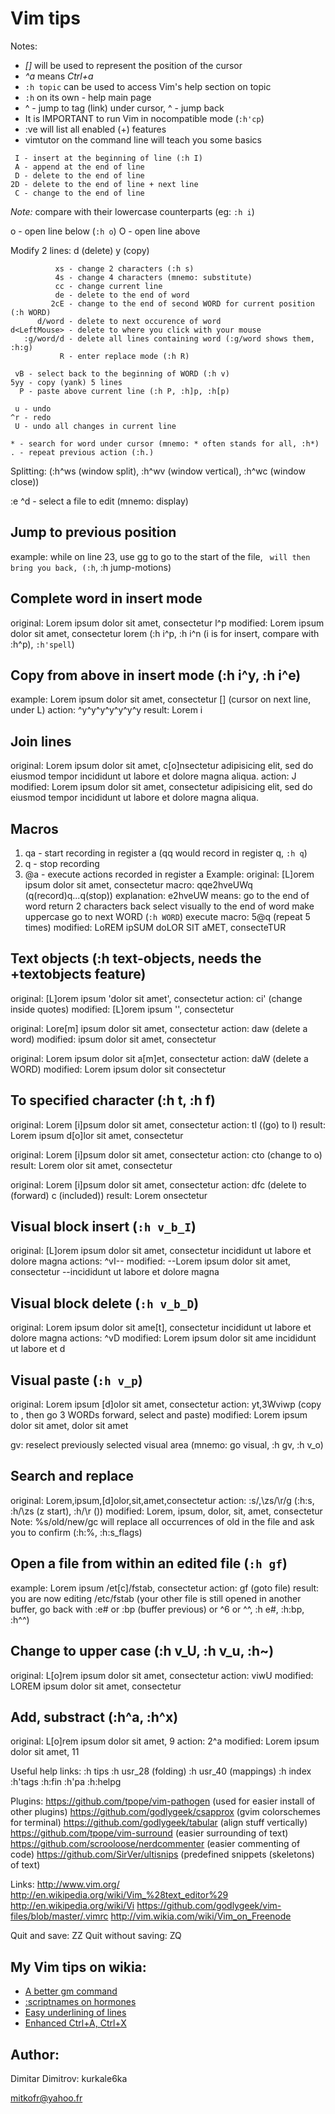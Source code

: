 Vim tips
========

Notes:  
* _[]_ will be used to represent the position of the cursor  
* _^a_ means _Ctrl+a_  
* `:h topic` can be used to access Vim's help section on topic  
* `:h` on its own - help main page  
* ^<LeftMouse> - jump to tag (link) under cursor, ^<RightMouse> - jump back  
* It is IMPORTANT to run Vim in nocompatible mode (`:h'cp`)  
* :ve will list all enabled (+) features  
* vimtutor on the command line will teach you some basics

```
 I - insert at the beginning of line (:h I)
 A - append at the end of line
 D - delete to the end of line
2D - delete to the end of line + next line
 C - change to the end of line
```
_Note:_ compare with their lowercase counterparts (eg: `:h i`)

o - open line below (`:h o`)
O - open line above

Modify 2 lines: d<up>   (delete)
                y<Down> (copy)

```
          xs - change 2 characters (:h s)
          4s - change 4 characters (mnemo: substitute)
          cc - change current line
          de - delete to the end of word
         2cE - change to the end of second WORD for current position (:h WORD)
      d/word - delete to next occurence of word
d<LeftMouse> - delete to where you click with your mouse
   :g/word/d - delete all lines containing word (:g/word shows them, :h:g)
           R - enter replace mode (:h R)
```

```
 vB - select back to the beginning of WORD (:h v)
5yy - copy (yank) 5 lines
  P - paste above current line (:h P, :h]p, :h[p)
```

```
 u - undo
^r - redo
 U - undo all changes in current line
```

```
* - search for word under cursor (mnemo: * often stands for all, :h*)
. - repeat previous action (:h.)
```

Splitting: (:h^ws (window split), :h^wv (window vertical), :h^wc (window close))

:e ^d - select a file to edit (mnemo: display)

Jump to previous position
-------------------------
example: while on line 23, use gg to go to the start of the file,
         `` will then bring you back, (:h``, :h jump-motions)

Complete word in insert mode
----------------------------
original: Lorem ipsum dolor sit amet, consectetur l^p
modified: Lorem ipsum dolor sit amet, consectetur lorem
(:h i^p, :h i^n (i is for insert, compare with :h^p), `:h'spell`)

Copy from above in insert mode (:h i^y, :h i^e)
-----------------------------------------------
example: Lorem ipsum dolor sit amet, consectetur
         [] (cursor on next line, under L)
 action: ^y^y^y^y^y^y^y
 result: Lorem i

Join lines
----------
original: Lorem ipsum dolor sit amet, c[o]nsectetur adipisicing elit, sed do
          eiusmod tempor incididunt ut labore et dolore magna aliqua.
  action: J
modified: Lorem ipsum dolor sit amet, consectetur adipisicing elit, sed do eiusmod tempor incididunt ut labore et dolore magna aliqua.

Macros
------
1. qa - start recording in register a (qq would record in register q, `:h q`)
2. q  - stop recording
3. @a - execute actions recorded in register a
Example:
     original: [L]orem ipsum dolor sit amet, consectetur
        macro: qqe2hveUWq (q(record)q...q(stop))
  explanation: e2hveUW means: go to the end of word
                              return 2 characters back
                              select visually to the end of word
                              make uppercase
                              go to next WORD (`:h WORD`)
execute macro: 5@q (repeat 5 times)
     modified: LoREM ipSUM doLOR SIT aMET, consecteTUR

Text objects (:h text-objects, needs the +textobjects feature)
--------------------------------------------------------------
original: [L]orem ipsum 'dolor sit amet', consectetur
  action: ci' (change inside quotes)
modified: [L]orem ipsum '', consectetur

original: Lore[m] ipsum dolor sit amet, consectetur
  action: daw (delete a word)
modified: ipsum dolor sit amet, consectetur

original: Lorem ipsum dolor sit a[m]et, consectetur
  action: daW (delete a WORD)
modified: Lorem ipsum dolor sit consectetur

To specified character (:h t, :h f)
-----------------------------------
original: Lorem [i]psum dolor sit amet, consectetur
  action: tl ((go) to l)
  result: Lorem ipsum d[o]lor sit amet, consectetur

original: Lorem [i]psum dolor sit amet, consectetur
  action: cto (change to o)
  result: Lorem olor sit amet, consectetur

original: Lorem [i]psum dolor sit amet, consectetur
  action: dfc (delete to (forward) c (included))
  result: Lorem onsectetur

Visual block insert (`:h v_b_I`)
------------------------------
original: [L]orem ipsum dolor sit amet, consectetur
          incididunt ut labore et dolore magna
 actions: ^v<Down>I--<esc>
modified: --Lorem ipsum dolor sit amet, consectetur
          --incididunt ut labore et dolore magna

Visual block delete (`:h v_b_D`)
------------------------------
original: Lorem ipsum dolor sit ame[t], consectetur
          incididunt ut labore et dolore magna
 actions: ^v<Down>D
modified: Lorem ipsum dolor sit ame
          incididunt ut labore et d

Visual paste (`:h v_p`)
---------------------
original: Lorem ipsum [d]olor sit amet, consectetur
  action: yt,3Wviwp (copy to , then go 3 WORDs forward, select and paste)
modified: Lorem ipsum dolor sit amet, dolor sit amet

gv: reselect previously selected visual area (mnemo: go visual, :h gv, :h v_o)

Search and replace
------------------
original: Lorem,ipsum,[d]olor,sit,amet,consectetur
  action: :s/,\zs/\r/g (:h:s, :h/\zs (z start), :h/\r (<cr>))
modified: Lorem,
          ipsum,
          dolor,
          sit,
          amet,
          consectetur
    Note: %s/old/new/gc will replace all occurrences of old in the file and ask
                        you to confirm (:h:%, :h:s_flags)

Open a file from within an edited file (`:h gf`)
----------------------------------------------
example: Lorem ipsum /et[c]/fstab, consectetur
 action: gf (goto file)
 result: you are now editing /etc/fstab
         (your other file is still opened in another buffer, go back with :e# or
         :bp (buffer previous) or ^6 or ^^, :h e#, :h:bp, :h^^)

Change to upper case (:h v_U, :h v_u, :h~)
------------------------------------------
original: L[o]rem ipsum dolor sit amet, consectetur
  action: viwU
modified: LOREM ipsum dolor sit amet, consectetur

Add, substract (:h^a, :h^x)
---------------------------
original: L[o]rem ipsum dolor sit amet, 9
  action: 2^a
modified: Lorem ipsum dolor sit amet, 11

Useful help links:
:h tips
:h usr_28 (folding)
:h usr_40 (mappings)
:h index
:h'tags
:h:fin
:h'pa
:h:helpg

Plugins:
https://github.com/tpope/vim-pathogen (used for easier install of other plugins)
https://github.com/godlygeek/csapprox (gvim colorschemes for terminal)
https://github.com/godlygeek/tabular (align stuff vertically)
https://github.com/tpope/vim-surround (easier surrounding of text)
https://github.com/scrooloose/nerdcommenter (easier commenting of code)
https://github.com/SirVer/ultisnips (predefined snippets (skeletons) of text)

Links:
http://www.vim.org/
http://en.wikipedia.org/wiki/Vim_%28text_editor%29
http://en.wikipedia.org/wiki/Vi
https://github.com/godlygeek/vim-files/blob/master/.vimrc
http://vim.wikia.com/wiki/Vim_on_Freenode

Quit and save: ZZ
Quit without saving: ZQ

My Vim tips on wikia:
---------------------

* [A better gm command](http://vim.wikia.com/wiki/A_better_gm_command)
* [:scriptnames on hormones](http://vim.wikia.com/wiki/A_command_for_checking_if_a_plugin_has_loaded_and_if_so_allow_an_easy_open_with_gf)
* [Easy underlining of lines](http://vim.wikia.com/wiki/Underline_text)
* [Enhanced Ctrl+A, Ctrl+X](http://vim.wikia.com/wiki/Enhanced_Ctrl-A)

Author:
-------

Dimitar Dimitrov: kurkale6ka

mitkofr@yahoo.fr
